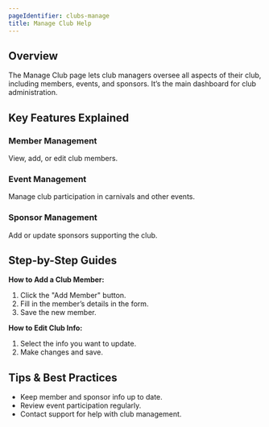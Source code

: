 ```yaml
---
pageIdentifier: clubs-manage
title: Manage Club Help
---
```


## Overview
The Manage Club page lets club managers oversee all aspects of their club, including members, events, and sponsors. It’s the main dashboard for club administration.

## Key Features Explained
### Member Management
View, add, or edit club members.

### Event Management
Manage club participation in carnivals and other events.

### Sponsor Management
Add or update sponsors supporting the club.

## Step-by-Step Guides
**How to Add a Club Member:**
1. Click the "Add Member" button.
2. Fill in the member’s details in the form.
3. Save the new member.

**How to Edit Club Info:**
1. Select the info you want to update.
2. Make changes and save.

## Tips & Best Practices
- Keep member and sponsor info up to date.
- Review event participation regularly.
- Contact support for help with club management.
